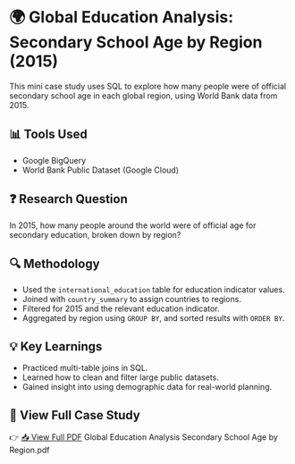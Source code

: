 # 🌍 Global Education Analysis: Secondary School Age by Region (2015)

This mini case study uses SQL to explore how many people were of official secondary school age in each global region, using World Bank data from 2015.

## 📊 Tools Used
- Google BigQuery
- World Bank Public Dataset (Google Cloud)

## ❓ Research Question
In 2015, how many people around the world were of official age for secondary education, broken down by region?

## 🔍 Methodology
- Used the `international_education` table for education indicator values.
- Joined with `country_summary` to assign countries to regions.
- Filtered for 2015 and the relevant education indicator.
- Aggregated by region using `GROUP BY`, and sorted results with `ORDER BY`.

## 💡 Key Learnings
- Practiced multi-table joins in SQL.
- Learned how to clean and filter large public datasets.
- Gained insight into using demographic data for real-world planning.

## 📄 View Full Case Study
👉 [📥 View Full PDF](./Global%20Education%20Analysis%20Secondary%20School%20Age%20by%20Region.pdf)
Global Education Analysis Secondary School Age by Region.pdf
